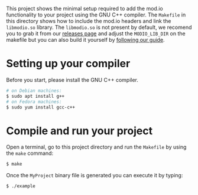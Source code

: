 This project shows the minimal setup required to add the mod.io functionality to your project using the GNU C++ compiler. The `Makefile` in this directory shows how to include the mod.io headers and link the `libmodio.so` library. The `libmodio.so` is not present by default, we recomend you to grab it from our [releases page](https://github.com/DBolical/modioSDK/releases) and adjust the `MODIO_LIB_DIR` on the makefile but you can also build it yourself by [following our guide](https://github.com/DBolical/modioSDK/wiki/Building).

# Setting up your compiler

Before you start, please install the GNU C++ compiler.

```bash
# on Debian machines:
$ sudo apt install g++
# on Fedora machines:
$ sudo yum install gcc-c++
```


# Compile and run your project

Open a terminal, go to this project directory and run the `Makefile` by using the `make` command:

```bash
$ make
```

Once the `MyProject` binary file is generated you can execute it by typing:

```bash
$ ./example
```
